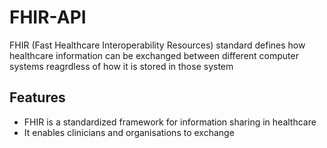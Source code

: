 # FHIR-API
FHIR (Fast Healthcare Interoperability Resources) standard defines how healthcare information can be exchanged between different computer systems reagrdless of how it is stored in those system

## Features
* FHIR is a standardized framework for information sharing in healthcare
* It enables clinicians and organisations to exchange

